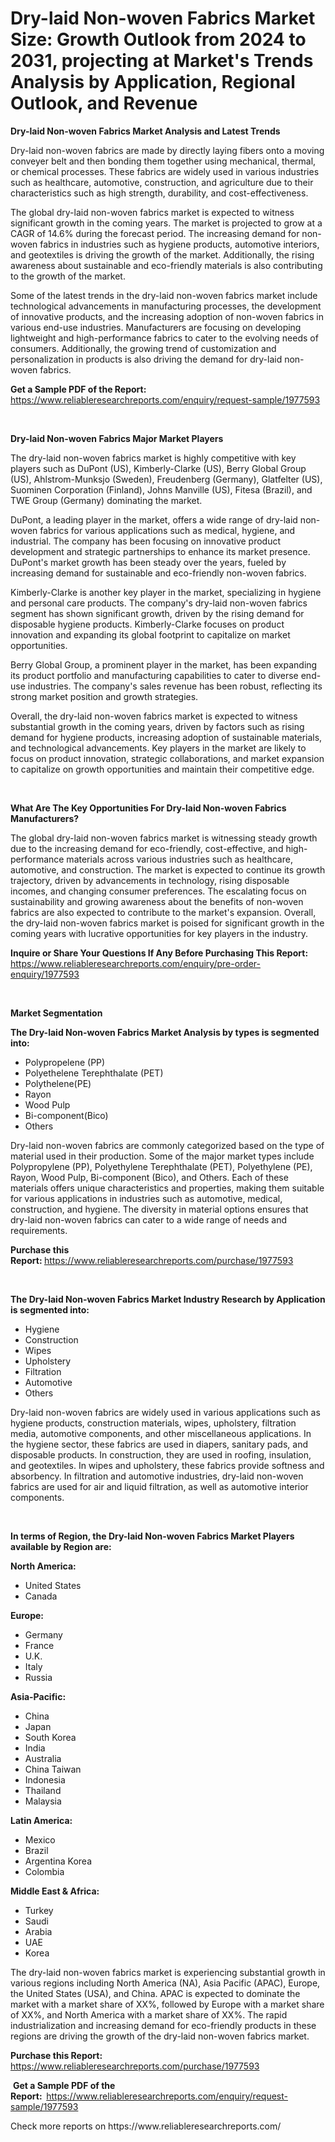 <p><h1>Dry-laid Non-woven Fabrics Market Size: Growth Outlook from 2024 to 2031, projecting at Market's Trends Analysis by Application, Regional Outlook, and Revenue</h1></p><p><strong>Dry-laid Non-woven Fabrics Market Analysis and Latest Trends</strong></p>
<p><p>Dry-laid non-woven fabrics are made by directly laying fibers onto a moving conveyer belt and then bonding them together using mechanical, thermal, or chemical processes. These fabrics are widely used in various industries such as healthcare, automotive, construction, and agriculture due to their characteristics such as high strength, durability, and cost-effectiveness.</p><p>The global dry-laid non-woven fabrics market is expected to witness significant growth in the coming years. The market is projected to grow at a CAGR of 14.6% during the forecast period. The increasing demand for non-woven fabrics in industries such as hygiene products, automotive interiors, and geotextiles is driving the growth of the market. Additionally, the rising awareness about sustainable and eco-friendly materials is also contributing to the growth of the market.</p><p>Some of the latest trends in the dry-laid non-woven fabrics market include technological advancements in manufacturing processes, the development of innovative products, and the increasing adoption of non-woven fabrics in various end-use industries. Manufacturers are focusing on developing lightweight and high-performance fabrics to cater to the evolving needs of consumers. Additionally, the growing trend of customization and personalization in products is also driving the demand for dry-laid non-woven fabrics.</p></p>
<p><strong>Get a Sample PDF of the Report:&nbsp;</strong> <a href="https://www.reliableresearchreports.com/enquiry/request-sample/1977593">https://www.reliableresearchreports.com/enquiry/request-sample/1977593</a></p>
<p>&nbsp;</p>
<p><strong>Dry-laid Non-woven Fabrics Major Market Players</strong></p>
<p><p>The dry-laid non-woven fabrics market is highly competitive with key players such as DuPont (US), Kimberly-Clarke (US), Berry Global Group (US), Ahlstrom-Munksjo (Sweden), Freudenberg (Germany), Glatfelter (US), Suominen Corporation (Finland), Johns Manville (US), Fitesa (Brazil), and TWE Group (Germany) dominating the market.</p><p>DuPont, a leading player in the market, offers a wide range of dry-laid non-woven fabrics for various applications such as medical, hygiene, and industrial. The company has been focusing on innovative product development and strategic partnerships to enhance its market presence. DuPont's market growth has been steady over the years, fueled by increasing demand for sustainable and eco-friendly non-woven fabrics.</p><p>Kimberly-Clarke is another key player in the market, specializing in hygiene and personal care products. The company's dry-laid non-woven fabrics segment has shown significant growth, driven by the rising demand for disposable hygiene products. Kimberly-Clarke focuses on product innovation and expanding its global footprint to capitalize on market opportunities.</p><p>Berry Global Group, a prominent player in the market, has been expanding its product portfolio and manufacturing capabilities to cater to diverse end-use industries. The company's sales revenue has been robust, reflecting its strong market position and growth strategies.</p><p>Overall, the dry-laid non-woven fabrics market is expected to witness substantial growth in the coming years, driven by factors such as rising demand for hygiene products, increasing adoption of sustainable materials, and technological advancements. Key players in the market are likely to focus on product innovation, strategic collaborations, and market expansion to capitalize on growth opportunities and maintain their competitive edge.</p></p>
<p>&nbsp;</p>
<p><strong>What Are The Key Opportunities For Dry-laid Non-woven Fabrics Manufacturers?</strong></p>
<p><p>The global dry-laid non-woven fabrics market is witnessing steady growth due to the increasing demand for eco-friendly, cost-effective, and high-performance materials across various industries such as healthcare, automotive, and construction. The market is expected to continue its growth trajectory, driven by advancements in technology, rising disposable incomes, and changing consumer preferences. The escalating focus on sustainability and growing awareness about the benefits of non-woven fabrics are also expected to contribute to the market's expansion. Overall, the dry-laid non-woven fabrics market is poised for significant growth in the coming years with lucrative opportunities for key players in the industry.</p></p>
<p><strong>Inquire or Share Your Questions If Any Before Purchasing This Report:</strong> <a href="https://www.reliableresearchreports.com/enquiry/pre-order-enquiry/1977593">https://www.reliableresearchreports.com/enquiry/pre-order-enquiry/1977593</a></p>
<p>&nbsp;</p>
<p><strong>Market Segmentation</strong></p>
<p><strong>The Dry-laid Non-woven Fabrics Market Analysis by types is segmented into:</strong></p>
<p><ul><li>Polypropelene (PP)</li><li>Polyethelene Terephthalate (PET)</li><li>Polythelene(PE)</li><li>Rayon</li><li>Wood Pulp</li><li>Bi-component(Bico)</li><li>Others</li></ul></p>
<p><p>Dry-laid non-woven fabrics are commonly categorized based on the type of material used in their production. Some of the major market types include Polypropylene (PP), Polyethylene Terephthalate (PET), Polyethylene (PE), Rayon, Wood Pulp, Bi-component (Bico), and Others. Each of these materials offers unique characteristics and properties, making them suitable for various applications in industries such as automotive, medical, construction, and hygiene. The diversity in material options ensures that dry-laid non-woven fabrics can cater to a wide range of needs and requirements.</p></p>
<p><strong>Purchase this Report:&nbsp;</strong><a href="https://www.reliableresearchreports.com/purchase/1977593">https://www.reliableresearchreports.com/purchase/1977593</a></p>
<p>&nbsp;</p>
<p><strong>The Dry-laid Non-woven Fabrics Market Industry Research by Application is segmented into:</strong></p>
<p><ul><li>Hygiene</li><li>Construction</li><li>Wipes</li><li>Upholstery</li><li>Filtration</li><li>Automotive</li><li>Others</li></ul></p>
<p><p>Dry-laid non-woven fabrics are widely used in various applications such as hygiene products, construction materials, wipes, upholstery, filtration media, automotive components, and other miscellaneous applications. In the hygiene sector, these fabrics are used in diapers, sanitary pads, and disposable products. In construction, they are used in roofing, insulation, and geotextiles. In wipes and upholstery, these fabrics provide softness and absorbency. In filtration and automotive industries, dry-laid non-woven fabrics are used for air and liquid filtration, as well as automotive interior components.</p></p>
<p>&nbsp;</p>
<p><strong>In terms of Region, the Dry-laid Non-woven Fabrics Market Players available by Region are:</strong></p>
<p>
    <p> <strong> North America: </strong>
        <ul>
            <li>United States</li>
            <li>Canada</li>
        </ul>
        </p> 
    <p> <strong> Europe: </strong>
        <ul>
            <li>Germany</li>
            <li>France</li>
            <li>U.K.</li>
            <li>Italy</li>
            <li>Russia</li>
        </ul>
        </p> 
    <p> <strong> Asia-Pacific: </strong>
        <ul>
            <li>China</li>
            <li>Japan</li>
            <li>South Korea</li>
            <li>India</li>
            <li>Australia</li>
            <li>China Taiwan</li>
            <li>Indonesia</li>
            <li>Thailand</li>
            <li>Malaysia</li>
        </ul>
        </p> 
    <p> <strong> Latin America: </strong>
        <ul>
            <li>Mexico</li>
            <li>Brazil</li>
            <li>Argentina Korea</li>
            <li>Colombia</li>
        </ul>
        </p> 
    <p> <strong> Middle East & Africa: </strong>
        <ul>
            <li>Turkey</li>
            <li>Saudi</li>
            <li>Arabia</li>
            <li>UAE</li>
            <li>Korea</li>
        </ul>
    </p>
    </p>
<p><p>The dry-laid non-woven fabrics market is experiencing substantial growth in various regions including North America (NA), Asia Pacific (APAC), Europe, the United States (USA), and China. APAC is expected to dominate the market with a market share of XX%, followed by Europe with a market share of XX%, and North America with a market share of XX%. The rapid industrialization and increasing demand for eco-friendly products in these regions are driving the growth of the dry-laid non-woven fabrics market.</p></p>
<p><strong>Purchase this Report: </strong><a href="https://www.reliableresearchreports.com/purchase/1977593">https://www.reliableresearchreports.com/purchase/1977593</a></p>
<p>&nbsp;<strong>Get a Sample PDF of the Report:&nbsp;&nbsp;</strong><a href="https://www.reliableresearchreports.com/enquiry/request-sample/1977593">https://www.reliableresearchreports.com/enquiry/request-sample/1977593</a></p>
<p><strong></strong></p>
<p>Check more reports on https://www.reliableresearchreports.com/</p>